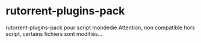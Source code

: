 # rutorrent-plugins-pack
rutorrent-plugins-pack pour script mondedie
Attention, non compatible hors script, certains fichiers sont modifiés...
